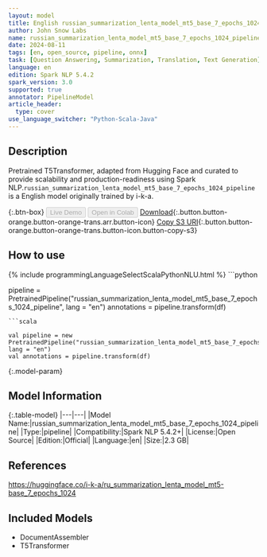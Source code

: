 ```yaml
---
layout: model
title: English russian_summarization_lenta_model_mt5_base_7_epochs_1024_pipeline pipeline T5Transformer from i-k-a
author: John Snow Labs
name: russian_summarization_lenta_model_mt5_base_7_epochs_1024_pipeline
date: 2024-08-11
tags: [en, open_source, pipeline, onnx]
task: [Question Answering, Summarization, Translation, Text Generation]
language: en
edition: Spark NLP 5.4.2
spark_version: 3.0
supported: true
annotator: PipelineModel
article_header:
  type: cover
use_language_switcher: "Python-Scala-Java"
---
```


## Description

Pretrained T5Transformer, adapted from Hugging Face and curated to provide scalability and production-readiness using Spark NLP.`russian_summarization_lenta_model_mt5_base_7_epochs_1024_pipeline` is a English model originally trained by i-k-a.

{:.btn-box}
<button class="button button-orange" disabled>Live Demo</button>
<button class="button button-orange" disabled>Open in Colab</button>
[Download](https://s3.amazonaws.com/auxdata.johnsnowlabs.com/public/models/russian_summarization_lenta_model_mt5_base_7_epochs_1024_pipeline_en_5.4.2_3.0_1723402740312.zip){:.button.button-orange.button-orange-trans.arr.button-icon}
[Copy S3 URI](s3://auxdata.johnsnowlabs.com/public/models/russian_summarization_lenta_model_mt5_base_7_epochs_1024_pipeline_en_5.4.2_3.0_1723402740312.zip){:.button.button-orange.button-orange-trans.button-icon.button-copy-s3}

## How to use



<div class="tabs-box" markdown="1">
{% include programmingLanguageSelectScalaPythonNLU.html %}
```python

pipeline = PretrainedPipeline("russian_summarization_lenta_model_mt5_base_7_epochs_1024_pipeline", lang = "en")
annotations =  pipeline.transform(df)   

```
```scala

val pipeline = new PretrainedPipeline("russian_summarization_lenta_model_mt5_base_7_epochs_1024_pipeline", lang = "en")
val annotations = pipeline.transform(df)

```
</div>

{:.model-param}
## Model Information

{:.table-model}
|---|---|
|Model Name:|russian_summarization_lenta_model_mt5_base_7_epochs_1024_pipeline|
|Type:|pipeline|
|Compatibility:|Spark NLP 5.4.2+|
|License:|Open Source|
|Edition:|Official|
|Language:|en|
|Size:|2.3 GB|

## References

https://huggingface.co/i-k-a/ru_summarization_lenta_model_mt5-base_7_epochs_1024

## Included Models

- DocumentAssembler
- T5Transformer